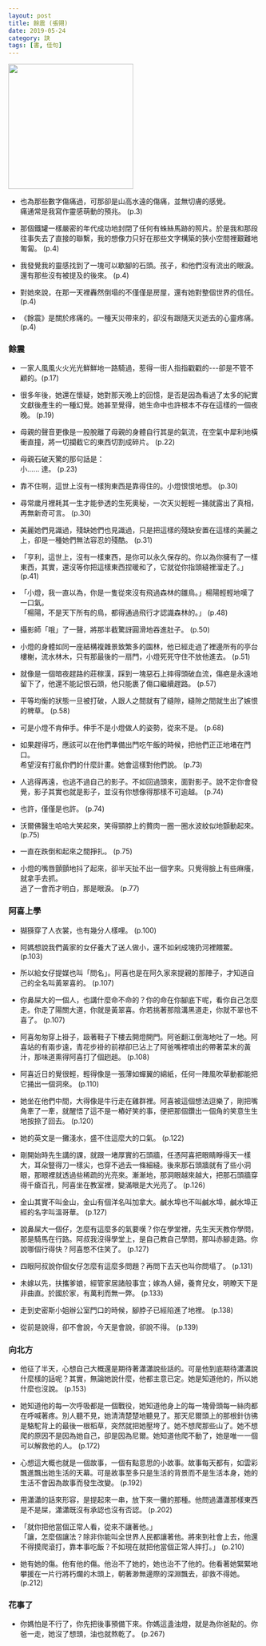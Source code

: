```yaml
---
layout: post
title: 餘震 (張翎)
date: 2019-05-24
category: 訣
tags: [書, 佳句]
---
```


<img src="/blog/assets/images/2019/earthquake.jpg" style="width:250px"/>

- 也為那些數字傷痛過，可那卻是山高水遠的傷痛，並無切膚的感覺。<br />
痛通常是我寫作靈感萌動的預兆。 (p.3)

- 那個鐵罐一樣嚴密的年代成功地封閉了任何有蛛絲馬跡的照片。於是我和那段往事失去了直接的聯繫，我的想像力只好在那些文字構築的狹小空間裡艱難地匍匐。 (p.4)


- 我發覺我的靈感找到了一塊可以歇腳的石頭。孩子，和他們沒有流出的眼淚。還有那些沒有被提及的後來。 (p.4)

- 對她來說，在那一天裡轟然倒塌的不僅僅是房屋，還有她對整個世界的信任。 (p.4)

- 《餘震》是關於疼痛的。一種天災帶來的，卻沒有跟隨天災逝去的心靈疼痛。 (p.4)

### 餘震

- 一家人風風火火光光鮮鮮地一路騎過，惹得一街人指指戳戳的---卻是不管不顧的。(p.17)

- 很多年後，她還在懷疑，她對那天晚上的回憶，是否是因為看過了太多的紀實文獻後產生的一種幻覺。她甚至覺得，她生命中也許根本不存在這樣的一個夜晚。 (p.19)

- 母親的聲音更像是一股脫離了母親的身體自行其是的氣流，在空氣中犀利地橫衝直撞，將一切攔截它的東西切割成碎片。 (p.22)

- 母親石破天驚的那句話是：<br />
小...... 達。 (p.23)

- 靠不住啊，這世上沒有一樣狗東西是靠得住的。小燈恨恨地想。 (p.30)

- 尋常歲月裡耗其一生才能參透的生死奧秘，一次天災輕輕一捅就露出了真相，再無新奇可言。 (p.30)

- 美麗她們見識過，殘缺她們也見識過，只是把這樣的殘缺安置在這樣的美麗之上，卻是一種她們無法容忍的殘酷。 (p.31)

- 「亨利，這世上，沒有一樣東西，是你可以永久保存的。你以為你擁有了一樣東西，其實，還沒等你把這樣東西捏暖和了，它就從你指頭縫裡溜走了。」 (p.41)

- 「小燈，我一直以為，你是一隻從來沒有飛過森林的雛鳥。」楊陽輕輕地嘆了一口氣。<br />
「楊陽，不是天下所有的鳥，都得通過飛行才認識森林的。」 (p.48)

- 攝影師「哦」了一聲，將那半截驚訝圓滑地吞進肚子。 (p.50)

- 小燈的身體如同一座結構複雜景致繁多的園林，他已經走過了裡邊所有的亭台樓榭，流水林木，只有那最後的一扇門，小燈死死守住不放他進去。 (p.51)

- 就像是一個暗夜趕路的莊稼漢，踩到一塊惡石上摔得頭破血流，傷疤是永遠地留下了，他還不能記恨石頭，他只能裹了傷口繼續趕路。 (p.57)

- 平等均衡的狀態一旦被打破，人跟人之間就有了縫隙，縫隙之間就生出了嫉恨的稗草。 (p.58)

- 可是小燈不肯伸手。伸手不是小燈做人的姿勢，從來不是。 (p.68)

- 如果趕得巧，應該可以在他們準備出門吃午飯的時候，把他們正正地堵在門口。<br />
希望沒有打亂你們的什麼計畫。她會這樣對他們說。 (p.73)

- 人逃得再遠，也逃不過自己的影子。不如回過頭來，面對影子。說不定你會發覺，影子其實也就是影子，並沒有你想像得那樣不可逾越。 (p.74)

- 也許，僅僅是也許。 (p.74)

- 沃爾佛醫生哈哈大笑起來，笑得頸脖上的贅肉一圈一圈水波紋似地顫動起來。 (p.75)

- 一直在跌倒和起來之間掙扎。 (p.75)

- 小燈的嘴唇顫顫地抖了起來，卻半天扯不出一個字來。只覺得臉上有些麻癢，就拿手去抓。<br />
過了一會而才明白，那是眼淚。 (p.77)

### 阿喜上學

- 猢猻穿了人衣裳，也有幾分人樣哩。 (p.100)

- 阿媽想說我們黃家的女仔養大了送人做小，還不如剁成塊扔河裡餵鱉。 (p.103)

- 所以給女仔提媒也叫「問名」。阿喜也是在阿久家來提親的那陣子，才知道自己的全名叫黃翠喜的。 (p.107)

- 你鼻屎大的一個人，也講什麼命不命的？你的命在你腳底下呢，看你自己怎麼走。你走了陽關大道，你就是黃翠喜。你若挑著那陰溝黑道走，你就不翠也不喜了。 (p.107)

- 阿喜匆匆穿上褂子，趿著鞋子下樓去開燈開門。阿爸翻江倒海地吐了一地。阿喜站的有兩步遠，青花步褂的前襟卻已沾上了阿爸嘴裡噴出的帶著菜末的黃汁，那味道熏得阿喜打了個趔趄。 (p.108)

- 阿喜近日的覺很輕，輕得像是一張薄如蟬翼的綿紙，任何一陣風吹草動都能把它捅出一個洞來。 (p.110)

- 她坐在他們中間，大得像是牛行走在雞群裡。阿喜被這個想法逗樂了，剛把嘴角牽了一牽，就醒悟了這不是一樁好笑的事，便把那個鑽出一個角的笑意生生地按捺了回去。 (p.120)

- 她的英文是一攤淺水，盛不住這麼大的口氣。 (p.122)

- 剛開始時先生講的課，就跟一堵厚實的石頭牆，任憑阿喜把眼睛睜得天一樣大，耳朵豎得刀一樣尖，也穿不過去一條細縫。後來那石頭牆就有了些小洞眼，那眼裡就透過些稀疏的光亮來。漸漸地，那洞眼越來越大，把那石頭牆穿得千瘡百孔，阿喜坐在教室裡，變滿眼是大光亮了。 (p.126)

- 金山其實不叫金山，金山有個洋名叫加拿大。鹹水埠也不叫鹹水埠，鹹水埠正經的名字叫溫哥華。 (p.127)

- 說鼻屎大一個仔，怎麼有這麼多的氣要嘆？你在學堂裡，先生天天教你學問，那是騎馬在行路。阿叔我沒得學堂上，是自己教自己學問，那叫赤腳走路。你說哪個行得快？阿喜憋不住笑了。 (p.127)

- 四眼阿叔說你個女仔怎麼有這麼多問題？再問下去天也叫你問塌了。 (p.131)

- 未嫁以先，扶攜爹娘，經管家居諸般事宜；嫁為人婦，養育兒女，明瞭天下是非曲直。於國於家，有萬利而無一弊。 (p.133)

- 走到史密斯小姐辦公室門口的時候，腳脖子已經陷進了地裡。 (p.138)

- 從前是說得，卻不會說，今天是會說，卻說不得。 (p.139)

### 向北方

- 他征了半天，心想自己大概還是期待著瀟瀟說些話的。可是他到底期待瀟瀟說什麼樣的話呢？其實，無論她說什麼，他都主意已定。她是知道他的，所以她什麼也沒說。 (p.153)

- 她知道他的每一次呼吸都是一個戰役，她知道他身上的每一塊骨頭每一絲肉都在呼喊著疼。別人聽不見，她清清楚楚地聽見了。那天尼爾頭上的那根針彷彿是駱駝背上的最後一根稻草，突然就把她壓垮了。她不想爬那些山了。她不想爬的原因不是因為她自己，卻是因為尼爾。她知道他爬不動了，她是唯一一個可以解救他的人。 (p.172)

- 心想這大概也就是一個故事，一個有點意思的小故事。故事每天都有，如雲彩飄進飄出她生活的天幕。可是故事至多只是生活的背景而不是生活本身，她的生活不會因為故事而發生改變。 (p.192)

- 用瀟瀟的話來形容，是提起來一串，放下來一攤的那種。他問過瀟瀟那樣東西是不是屎，瀟瀟既沒有承認也沒有否認。 (p.202)

- 「就你把他當個正常人看，從來不讓著他。」<br />
「讓，怎麼個讓法？除非你能叫全世界人民都讓著他。將來到社會上去，他還不得摸爬滾打，靠本事吃飯？不如現在就把他當個正常人摔打。」 (p.210)

- 她有她的傷。他有他的傷。他治不了她的，她也治不了他的。他看著她緊緊地攀援在一片行將朽爛的木頭上，朝著渺無邊際的深淵飄去，卻救不得她。 (p.212)

### 花事了

- 你媽怕是不行了，你先把後事預備下來。你媽這盞油燈，就是為你爸點的。你爸一走，她沒了想頭，油也就熬乾了。 (p.267)
